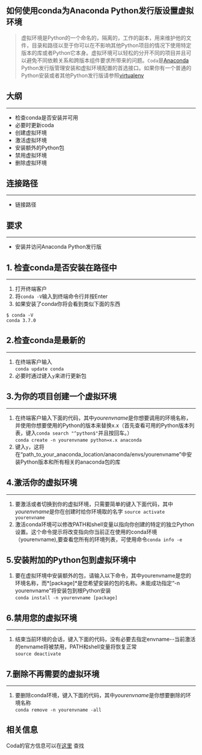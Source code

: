 ## 如何使用conda为Anaconda Python发行版设置虚拟环境   
> 虚拟环境是Python的一个命名的，隔离的，工作的副本，用来维护他的文件，目录和路径以至于你可以在不影响其他Python项目的情况下使用特定版本的库或者Python它本身。虚拟环境可以轻松的分开不同的项目并且可以避免不同依赖关系和跨版本组件要求所带来的问题。`Coda`是[Anaconda](https://www.anaconda.com/download/) Python发行版管理安装和虚拟环境配置的首选接口。如果你有一个普通的Python安装或者其他Python发行版请参照[virtualenv](http://virtualenv.readthedocs.io/en/latest/)   
> 
## 大纲  
***  
* 检查conda是否安装并可用  
* 必要时更新coda  
* 创建虚拟环境
* 激活虚拟环境
* 安装额外的Python包
* 禁用虚拟环境
* 删除虚拟环境  
## 连接路径  
***  
* 链接路径  

## 要求  
***  
* 安装并访问Anaconda Python发行版  
## 1. 检查conda是否安装在路径中  
***  
1. 打开终端客户
2. 将`conda -V`输入到终端命令行并按Enter
3. 如果安装了conda你将会看到类似下面的东西  
```  
$ conda -V  
conda 3.7.0  
```
## 2.检查conda是最新的  
***  
1. 在终端客户输入  
`conda update conda`  
2. 必要时通过键入`y`来进行更新包  
## 3.为你的项目创建一个虚拟环境  
***  
1. 在终端客户输入下面的代码，其中*yourenvname*是你想要调用的环境名称，并使用你想要使用的Python的版本来替换x.x（首先查看可用的Python版本列表，键入`conda search "^python$"`并且按回车。）  
`conda create -n yourenvname python=x.x anaconda`  
2. 键入`y`，这将在“path\_to\_your\_anaconda\_location/anaconda/envs/yourenvname”中安装Python版本和所有相关的anaconda包的库  
## 4.激活你的虚拟环境  
***  
1. 要激活或者切换到你的虚拟环境，只需要简单的键入下面代码，其中*yourenvname*是你在创建时给你环境取的名字 
`source activate yourenvname`  
2. 激活conda环境可以修改PATH和shell变量以指向你创建的特定的独立Python设置。这个命令提示将改变指向你当前正在使用的conda环境（yourenvname),要查看您所有的环境列表，可使用命令`conda info -e`
## 5.安装附加的Python包到虚拟环境中  
1. 要在虚拟环境中安装额外的包，请输入以下命令，其中yourenvname是您的环境名称，而*[package]*是您希望安装的包的名称。未能成功指定“-n yourenvname”将安装包到根Python安装  
`conda install -n yourenvname [package]`  
## 6.禁用您的虚拟环境  
***  
1. 结束当前环境的会话，键入下面的代码，没有必要去指定envname--当前激活的envname将被禁用，PATH和shell变量将恢复正常  
`source deactivate`  
## 7.删除不再需要的虚拟环境  
***  
1. 要删除conda环境，键入下面的代码，其中*yourenvname*是你想要删除的环境名称  
`conda remove -n yourenvname -all`  
## 相关信息  
Coda的官方信息可以在[这里](https://conda.io/docs/intro.html)
查找
